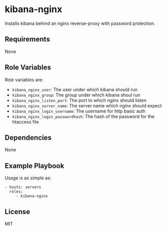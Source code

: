 kibana-nginx
============

Installs kibana behind an nginx reverse-proxy with password protection.

Requirements
------------

None

Role Variables
--------------

Role variables are:

- `kibana_nginx_user`: The user under which kibana should run
- `kibana_nginx_group`: The group under which kibana shoul run
- `kibana_nginx_listen_port`: The port to which nginx should listen
- `kibana_nginx_server_name`: The server name which nginx should expect
- `kibana_nginx_login_username`: The username for http basic auth
- `kibana_nginx_login_passwordhash`: The hash of the password for the htaccess
  file

Dependencies
------------

None

Example Playbook
----------------

Usage is as simple as:

    - hosts: servers
      roles:
         - kibana-nginx

License
-------

MIT
